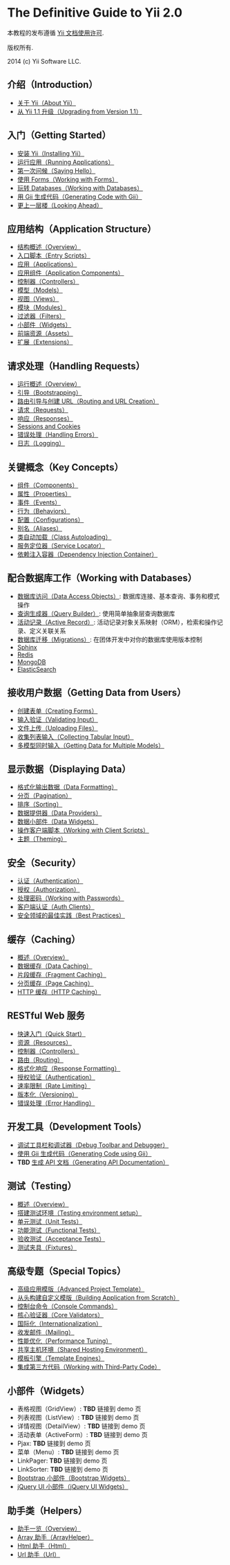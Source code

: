 The Definitive Guide to Yii 2.0
===============================

本教程的发布遵循 [Yii 文档使用许可](http://www.yiiframework.com/doc/terms/).

版权所有.

2014 (c) Yii Software LLC.


介绍（Introduction）
------------

* [关于 Yii（About Yii）](intro-yii.md)
* [从 Yii 1.1 升级（Upgrading from Version 1.1）](intro-upgrade-from-v1.md)


入门（Getting Started）
---------------

* [安装 Yii（Installing Yii）](start-installation.md)
* [运行应用（Running Applications）](start-workflow.md)
* [第一次问候（Saying Hello）](start-hello.md)
* [使用 Forms（Working with Forms）](start-forms.md)
* [玩转 Databases（Working with Databases）](start-databases.md)
* [用 Gii 生成代码（Generating Code with Gii）](start-gii.md)
* [更上一层楼（Looking Ahead）](start-looking-ahead.md)


应用结构（Application Structure）
---------------------

* [结构概述（Overview）](structure-overview.md)
* [入口脚本（Entry Scripts）](structure-entry-scripts.md)
* [应用（Applications）](structure-applications.md)
* [应用组件（Application Components）](structure-application-components.md)
* [控制器（Controllers）](structure-controllers.md)
* [模型（Models）](structure-models.md)
* [视图（Views）](structure-views.md)
* [模块（Modules）](structure-modules.md)
* [过滤器（Filters）](structure-filters.md)
* [小部件（Widgets）](structure-widgets.md)
* [前端资源（Assets）](structure-assets.md)
* [扩展（Extensions）](structure-extensions.md)


请求处理（Handling Requests）
-----------------

* [运行概述（Overview）](runtime-overview.md)
* [引导（Bootstrapping）](runtime-bootstrapping.md)
* [路由引导与创建 URL（Routing and URL Creation）](runtime-routing.md)
* [请求（Requests）](runtime-requests.md)
* [响应（Responses）](runtime-responses.md)
* [Sessions and Cookies](runtime-sessions-cookies.md)
* [错误处理（Handling Errors）](runtime-handling-errors.md)
* [日志（Logging）](runtime-logging.md)


关键概念（Key Concepts）
------------

* [组件（Components）](concept-components.md)
* [属性（Properties）](concept-properties.md)
* [事件（Events）](concept-events.md)
* [行为（Behaviors）](concept-behaviors.md)
* [配置（Configurations）](concept-configurations.md)
* [别名（Aliases）](concept-aliases.md)
* [类自动加载（Class Autoloading）](concept-autoloading.md)
* [服务定位器（Service Locator）](concept-service-locator.md)
* [依赖注入容器（Dependency Injection Container）](concept-di-container.md)


配合数据库工作（Working with Databases）
----------------------

* [数据库访问（Data Access Objects）](db-dao.md): 数据库连接、基本查询、事务和模式操作
* [查询生成器（Query Builder）](db-query-builder.md): 使用简单抽象层查询数据库
* [活动记录（Active Record）](db-active-record.md): 活动记录对象关系映射（ORM），检索和操作记录、定义关联关系
* [数据库迁移（Migrations）](db-migrations.md): 在团体开发中对你的数据库使用版本控制
* [Sphinx](https://github.com/yiisoft/yii2-sphinx/blob/master/docs/guide/README.md)
* [Redis](https://github.com/yiisoft/yii2-redis/blob/master/docs/guide/README.md)
* [MongoDB](https://github.com/yiisoft/yii2-mongodb/blob/master/docs/guide/README.md)
* [ElasticSearch](https://github.com/yiisoft/yii2-elasticsearch/blob/master/docs/guide/README.md)


接收用户数据（Getting Data from Users）
-----------------------

* [创建表单（Creating Forms）](input-forms.md)
* [输入验证（Validating Input）](input-validation.md)
* [文件上传（Uploading Files）](input-file-upload.md)
* [收集列表输入（Collecting Tabular Input）](input-tabular-input.md)
* [多模型同时输入（Getting Data for Multiple Models）](input-multiple-models.md)


显示数据（Displaying Data）
---------------

* [格式化输出数据（Data Formatting）](output-formatting.md)
* [分页（Pagination）](output-pagination.md)
* [排序（Sorting）](output-sorting.md)
* [数据提供器（Data Providers）](output-data-providers.md)
* [数据小部件（Data Widgets）](output-data-widgets.md)
* [操作客户端脚本（Working with Client Scripts）](output-client-scripts.md)
* [主题（Theming）](output-theming.md)


安全（Security）
--------

* [认证（Authentication）](security-authentication.md)
* [授权（Authorization）](security-authorization.md)
* [处理密码（Working with Passwords）](security-passwords.md)
* [客户端认证（Auth Clients）](https://github.com/yiisoft/yii2-authclient/blob/master/docs/guide/README.md)
* [安全领域的最佳实践（Best Practices）](security-best-practices.md)


缓存（Caching）
-------

* [概述（Overview）](caching-overview.md)
* [数据缓存（Data Caching）](caching-data.md)
* [片段缓存（Fragment Caching）](caching-fragment.md)
* [分页缓存（Page Caching）](caching-page.md)
* [HTTP 缓存（HTTP Caching）](caching-http.md)


RESTful Web 服务
--------------------

* [快速入门（Quick Start）](rest-quick-start.md)
* [资源（Resources）](rest-resources.md)
* [控制器（Controllers）](rest-controllers.md)
* [路由（Routing）](rest-routing.md)
* [格式化响应（Response Formatting）](rest-response-formatting.md)
* [授权验证（Authentication）](rest-authentication.md)
* [速率限制（Rate Limiting）](rest-rate-limiting.md)
* [版本化（Versioning）](rest-versioning.md)
* [错误处理（Error Handling）](rest-error-handling.md)


开发工具（Development Tools）
-----------------

* [调试工具栏和调试器（Debug Toolbar and Debugger）](https://github.com/yiisoft/yii2-debug/blob/master/docs/guide/README.md)
* [使用 Gii 生成代码（Generating Code using Gii）](https://github.com/yiisoft/yii2-gii/blob/master/docs/guide/README.md)
* **TBD** [生成 API 文档（Generating API Documentation）](https://github.com/yiisoft/yii2-apidoc)


测试（Testing）
-------

* [概述（Overview）](test-overview.md)
* [搭建测试环境（Testing environment setup）](test-environment-setup.md)
* [单元测试（Unit Tests）](test-unit.md)
* [功能测试（Functional Tests）](test-functional.md)
* [验收测试（Acceptance Tests）](test-acceptance.md)
* [测试夹具（Fixtures）](test-fixtures.md)


高级专题（Special Topics）
--------------

* [高级应用模版（Advanced Project Template）](https://github.com/yiisoft/yii2-app-advanced/blob/master/docs/guide/README.md)
* [从头构建自定义模版（Building Application from Scratch）](tutorial-start-from-scratch.md)
* [控制台命令（Console Commands）](tutorial-console.md)
* [核心验证器（Core Validators）](tutorial-core-validators.md)
* [国际化（Internationalization）](tutorial-i18n.md)
* [收发邮件（Mailing）](tutorial-mailing.md)
* [性能优化（Performance Tuning）](tutorial-performance-tuning.md)
* [共享主机环境（Shared Hosting Environment）](tutorial-shared-hosting.md)
* [模板引擎（Template Engines）](tutorial-template-engines.md)
* [集成第三方代码（Working with Third-Party Code）](tutorial-yii-integration.md)


小部件（Widgets）
-------

* 表格视图（GridView）: **TBD** 链接到 demo 页
* 列表视图（ListView）: **TBD** 链接到 demo 页
* 详情视图（DetailView）: **TBD** 链接到 demo 页
* 活动表单（ActiveForm）: **TBD** 链接到 demo 页
* Pjax: **TBD** 链接到 demo 页
* 菜单（Menu）: **TBD** 链接到 demo 页
* LinkPager: **TBD** 链接到 demo 页
* LinkSorter: **TBD** 链接到 demo 页
* [Bootstrap 小部件（Bootstrap Widgets）](https://github.com/yiisoft/yii2-bootstrap/blob/master/docs/guide/README.md)
* [jQuery UI 小部件（jQuery UI Widgets）](https://github.com/yiisoft/yii2-jui/blob/master/docs/guide/README.md)


助手类（Helpers）
-------

* [助手一览（Overview）](helper-overview.md)
* [Array 助手（ArrayHelper）](helper-array.md)
* [Html 助手（Html）](helper-html.md)
* [Url 助手（Url）](helper-url.md)
